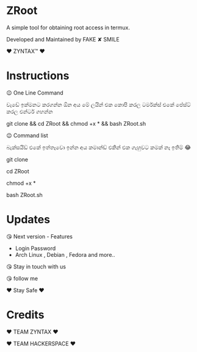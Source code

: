 # ZRoot
A simple tool for obtaining root access in termux.

Developed and Maintained by FAKE ✘ SMILE

:heart: ZYNTAX™ :heart:

# Instructions

:wink: One Line Command

වැඩේ ඉක්මනට කරගන්න ඕන අය මේ ලයින් එක කොපි කරල ටර්මක්ස් එකේ පේස්ට් කරල එන්ටර් ගහන්න

git clone  && cd ZRoot && chmod +x * && bash ZRoot.sh

:wink: Command list

බැක්සයිඩ් එකේ ඉත්තෑවො ඉන්න අය කමාන්ඩ් එකින් එක ගැහුවට කමක් නෑ ඉතිම් 😂

git clone

cd ZRoot

chmod +x *

bash ZRoot.sh

# Updates

😘 Next version - Features
- Login Password
- Arch Linux , Debian , Fedora and more..

😘 Stay in touch with us

😘 follow me

:heart: Stay Safe :heart:

# Credits

:heart: TEAM ZYNTAX :heart:

:heart: TEAM HACKERSPACE :heart:
